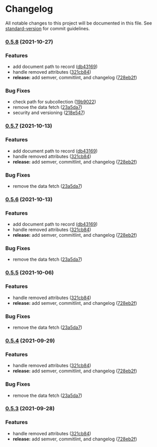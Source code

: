 # Changelog

All notable changes to this project will be documented in this file. See [standard-version](https://github.com/conventional-changelog/standard-version) for commit guidelines.

### [0.5.8](https://github.com/algolia/firestore-algolia-search/compare/v0.5.2...v0.5.8) (2021-10-27)


### Features

* add document path to record ([db43169](https://github.com/algolia/firestore-algolia-search/commit/db43169be8fd846e335b5cf5737bf6d20e6c766e))
* handle removed attributes ([321cb84](https://github.com/algolia/firestore-algolia-search/commit/321cb842246df903658c9ea209fb29927cf17e85))
* **release:** add semver, commitlint, and changelog ([728eb2f](https://github.com/algolia/firestore-algolia-search/commit/728eb2fd44db5aabafb19886b12b7e622e75fe92))


### Bug Fixes

* check path for subcollection ([19b9022](https://github.com/algolia/firestore-algolia-search/commit/19b902282624f2a4e3db747943d6ee5400687748))
* remove the data fetch ([23a5da7](https://github.com/algolia/firestore-algolia-search/commit/23a5da7489766ecdeba9f2c354cc4221aa2cc2fe))
* security and versioning ([218e547](https://github.com/algolia/firestore-algolia-search/commit/218e547c2fc93657103e07d8a2d661c7826845a8))

### [0.5.7](https://github.com/algolia/firestore-algolia-search/compare/v0.5.2...v0.5.7) (2021-10-13)


### Features

* add document path to record ([db43169](https://github.com/algolia/firestore-algolia-search/commit/db43169be8fd846e335b5cf5737bf6d20e6c766e))
* handle removed attributes ([321cb84](https://github.com/algolia/firestore-algolia-search/commit/321cb842246df903658c9ea209fb29927cf17e85))
* **release:** add semver, commitlint, and changelog ([728eb2f](https://github.com/algolia/firestore-algolia-search/commit/728eb2fd44db5aabafb19886b12b7e622e75fe92))


### Bug Fixes

* remove the data fetch ([23a5da7](https://github.com/algolia/firestore-algolia-search/commit/23a5da7489766ecdeba9f2c354cc4221aa2cc2fe))

### [0.5.6](https://github.com/algolia/firestore-algolia-search/compare/v0.5.2...v0.5.6) (2021-10-13)


### Features

* add document path to record ([db43169](https://github.com/algolia/firestore-algolia-search/commit/db43169be8fd846e335b5cf5737bf6d20e6c766e))
* handle removed attributes ([321cb84](https://github.com/algolia/firestore-algolia-search/commit/321cb842246df903658c9ea209fb29927cf17e85))
* **release:** add semver, commitlint, and changelog ([728eb2f](https://github.com/algolia/firestore-algolia-search/commit/728eb2fd44db5aabafb19886b12b7e622e75fe92))


### Bug Fixes

* remove the data fetch ([23a5da7](https://github.com/algolia/firestore-algolia-search/commit/23a5da7489766ecdeba9f2c354cc4221aa2cc2fe))

### [0.5.5](https://github.com/algolia/firestore-algolia-search/compare/v0.5.2...v0.5.5) (2021-10-06)


### Features

* handle removed attributes ([321cb84](https://github.com/algolia/firestore-algolia-search/commit/321cb842246df903658c9ea209fb29927cf17e85))
* **release:** add semver, commitlint, and changelog ([728eb2f](https://github.com/algolia/firestore-algolia-search/commit/728eb2fd44db5aabafb19886b12b7e622e75fe92))


### Bug Fixes

* remove the data fetch ([23a5da7](https://github.com/algolia/firestore-algolia-search/commit/23a5da7489766ecdeba9f2c354cc4221aa2cc2fe))

### [0.5.4](https://github.com/algolia/firestore-algolia-search/compare/v0.5.2...v0.5.4) (2021-09-29)


### Features

* handle removed attributes ([321cb84](https://github.com/algolia/firestore-algolia-search/commit/321cb842246df903658c9ea209fb29927cf17e85))
* **release:** add semver, commitlint, and changelog ([728eb2f](https://github.com/algolia/firestore-algolia-search/commit/728eb2fd44db5aabafb19886b12b7e622e75fe92))


### Bug Fixes

* remove the data fetch ([23a5da7](https://github.com/algolia/firestore-algolia-search/commit/23a5da7489766ecdeba9f2c354cc4221aa2cc2fe))

### [0.5.3](https://github.com/algolia/firestore-algolia-search/compare/v0.5.2...v0.5.3) (2021-09-28)


### Features

* handle removed attributes ([321cb84](https://github.com/algolia/firestore-algolia-search/commit/321cb842246df903658c9ea209fb29927cf17e85))
* **release:** add semver, commitlint, and changelog ([728eb2f](https://github.com/algolia/firestore-algolia-search/commit/728eb2fd44db5aabafb19886b12b7e622e75fe92))

